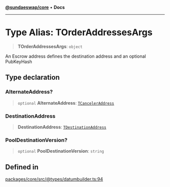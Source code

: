 [**@sundaeswap/core**](../../README.md) • **Docs**

***

# Type Alias: TOrderAddressesArgs

> **TOrderAddressesArgs**: `object`

An Escrow address defines the destination address and an optional PubKeyHash

## Type declaration

### AlternateAddress?

> `optional` **AlternateAddress**: [`TCancelerAddress`](TCancelerAddress.md)

### DestinationAddress

> **DestinationAddress**: [`TDestinationAddress`](TDestinationAddress.md)

### PoolDestinationVersion?

> `optional` **PoolDestinationVersion**: `string`

## Defined in

[packages/core/src/@types/datumbuilder.ts:94](https://github.com/SundaeSwap-finance/sundae-sdk/blob/main/packages/core/src/@types/datumbuilder.ts#L94)
